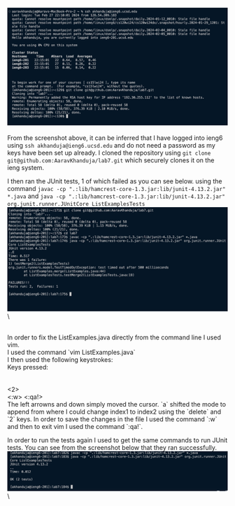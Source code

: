 ![Image](ssh_git.png)\
<br>
From the screenshot above, it can be inferred that I have logged into ieng6 using `ssh akhanduja@ieng6.ucsd.edu` and do not need a password as my keys have been set up already. 
I cloned the repository using `git clone git@github.com:AaravKhanduja/lab7.git` which securely clones it on the ieng system.


I then ran the JUnit tests, 1 of which failed as you can see below. using the command `javac -cp ".:lib/hamcrest-core-1.3.jar:lib/junit-4.13.2.jar" *.java` and `java -cp ".:lib/hamcrest-core-1.3.jar:lib/junit-4.13.2.jar" org.junit.runner.JUnitCore ListExamplesTests`
<br>
![Image](tests_failed.png)\

<br>
In order to fix the ListExamples.java directly from the command line I used vim. <br>
I used the command `vim ListExamples.java`<br>
I then used the following keystrokes: <br>
Keys pressed: <down-arrow><down-arrow><down-arrow><down-arrow><down-arrow><down-arrow><down-arrow> <br>
  <a> <br>
  <left-arrow><left-arrow><left-arrow><left-arrow><left-arrow><left-arrow><left-arrow> <br>
  <delete><2><esc> <br>
  <:w> <:qa!> <br>
The left arrowns and down simply moved the cursor. `a` shifted the mode to append from where I could change index1 to index2 using the `delete` and `2` keys. In order to save the changes in the file I used the command `:w` and then to exit vim I used the command `:qa!`.<br>

In order to run the tests again I used <up-arrow> to get the same commands to run JUnit tests. You can see from the screenshot below that they ran successfully. <br>
![Image](tests_passed.png)\
